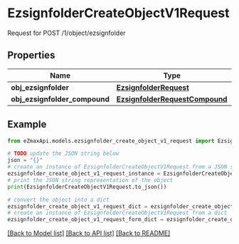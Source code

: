 # EzsignfolderCreateObjectV1Request

Request for POST /1/object/ezsignfolder

## Properties

Name | Type | Description | Notes
------------ | ------------- | ------------- | -------------
**obj_ezsignfolder** | [**EzsignfolderRequest**](EzsignfolderRequest.md) |  | [optional] 
**obj_ezsignfolder_compound** | [**EzsignfolderRequestCompound**](EzsignfolderRequestCompound.md) |  | [optional] 

## Example

```python
from eZmaxApi.models.ezsignfolder_create_object_v1_request import EzsignfolderCreateObjectV1Request

# TODO update the JSON string below
json = "{}"
# create an instance of EzsignfolderCreateObjectV1Request from a JSON string
ezsignfolder_create_object_v1_request_instance = EzsignfolderCreateObjectV1Request.from_json(json)
# print the JSON string representation of the object
print(EzsignfolderCreateObjectV1Request.to_json())

# convert the object into a dict
ezsignfolder_create_object_v1_request_dict = ezsignfolder_create_object_v1_request_instance.to_dict()
# create an instance of EzsignfolderCreateObjectV1Request from a dict
ezsignfolder_create_object_v1_request_form_dict = ezsignfolder_create_object_v1_request.from_dict(ezsignfolder_create_object_v1_request_dict)
```
[[Back to Model list]](../README.md#documentation-for-models) [[Back to API list]](../README.md#documentation-for-api-endpoints) [[Back to README]](../README.md)


